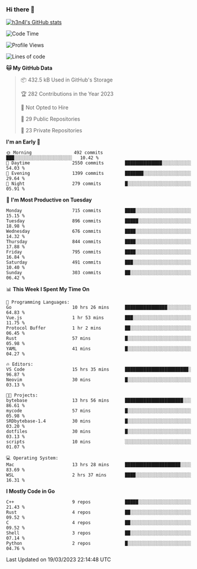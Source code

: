 ### Hi there 👋

[![h3n4l's GitHub stats](https://github-readme-stats.vercel.app/api?username=h3n4l&count_private=true&show_icons=true&theme=radical)](https://github.com/h3n4l/github-readme-stats)

<!--START_SECTION:waka-->
![Code Time](http://img.shields.io/badge/Code%20Time-1%2C049%20hrs%2014%20mins-blue)

![Profile Views](http://img.shields.io/badge/Profile%20Views-1-blue)

![Lines of code](https://img.shields.io/badge/From%20Hello%20World%20I%27ve%20Written-2.7%20million%20lines%20of%20code-blue)

**🐱 My GitHub Data** 

> 📦 432.5 kB Used in GitHub's Storage 
 > 
> 🏆 282 Contributions in the Year 2023
 > 
> 🚫 Not Opted to Hire
 > 
> 📜 29 Public Repositories 
 > 
> 🔑 23 Private Repositories 
 > 
**I'm an Early 🐤** 

```text
🌞 Morning                492 commits         ███░░░░░░░░░░░░░░░░░░░░░░   10.42 % 
🌆 Daytime                2550 commits        ██████████████░░░░░░░░░░░   54.03 % 
🌃 Evening                1399 commits        ███████░░░░░░░░░░░░░░░░░░   29.64 % 
🌙 Night                  279 commits         █░░░░░░░░░░░░░░░░░░░░░░░░   05.91 % 
```
📅 **I'm Most Productive on Tuesday** 

```text
Monday                   715 commits         ████░░░░░░░░░░░░░░░░░░░░░   15.15 % 
Tuesday                  896 commits         █████░░░░░░░░░░░░░░░░░░░░   18.98 % 
Wednesday                676 commits         ████░░░░░░░░░░░░░░░░░░░░░   14.32 % 
Thursday                 844 commits         ████░░░░░░░░░░░░░░░░░░░░░   17.88 % 
Friday                   795 commits         ████░░░░░░░░░░░░░░░░░░░░░   16.84 % 
Saturday                 491 commits         ███░░░░░░░░░░░░░░░░░░░░░░   10.40 % 
Sunday                   303 commits         ██░░░░░░░░░░░░░░░░░░░░░░░   06.42 % 
```


📊 **This Week I Spent My Time On** 

```text
💬 Programming Languages: 
Go                       10 hrs 26 mins      ████████████████░░░░░░░░░   64.83 % 
Vue.js                   1 hr 53 mins        ███░░░░░░░░░░░░░░░░░░░░░░   11.75 % 
Protocol Buffer          1 hr 2 mins         ██░░░░░░░░░░░░░░░░░░░░░░░   06.45 % 
Rust                     57 mins             █░░░░░░░░░░░░░░░░░░░░░░░░   05.98 % 
YAML                     41 mins             █░░░░░░░░░░░░░░░░░░░░░░░░   04.27 % 

🔥 Editors: 
VS Code                  15 hrs 35 mins      ████████████████████████░   96.87 % 
Neovim                   30 mins             █░░░░░░░░░░░░░░░░░░░░░░░░   03.13 % 

🐱‍💻 Projects: 
bytebase                 13 hrs 56 mins      ██████████████████████░░░   86.61 % 
mycode                   57 mins             █░░░░░░░░░░░░░░░░░░░░░░░░   05.98 % 
SRDbytebase-1.4          30 mins             █░░░░░░░░░░░░░░░░░░░░░░░░   03.20 % 
dotfiles                 30 mins             █░░░░░░░░░░░░░░░░░░░░░░░░   03.13 % 
scripts                  10 mins             ░░░░░░░░░░░░░░░░░░░░░░░░░   01.07 % 

💻 Operating System: 
Mac                      13 hrs 28 mins      █████████████████████░░░░   83.69 % 
WSL                      2 hrs 37 mins       ████░░░░░░░░░░░░░░░░░░░░░   16.31 % 
```

**I Mostly Code in Go** 

```text
C++                      9 repos             █████░░░░░░░░░░░░░░░░░░░░   21.43 % 
Rust                     4 repos             ██░░░░░░░░░░░░░░░░░░░░░░░   09.52 % 
C                        4 repos             ██░░░░░░░░░░░░░░░░░░░░░░░   09.52 % 
Shell                    3 repos             ██░░░░░░░░░░░░░░░░░░░░░░░   07.14 % 
Python                   2 repos             █░░░░░░░░░░░░░░░░░░░░░░░░   04.76 % 
```




 Last Updated on 19/03/2023 22:14:48 UTC
<!--END_SECTION:waka-->

